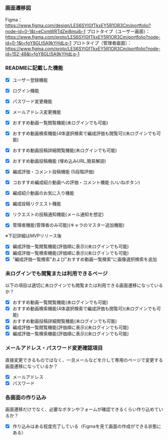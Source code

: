 ### 画面遷移図
Figma：https://www.figma.com/design/LES6SYlGfTkxEY5R1OR3Cm/portfolio?node-id=0-1&t=eCxmWRTdZej8mujb-1
プロトタイプ（ユーザー画面）：https://www.figma.com/proto/LES6SYlGfTkxEY5R1OR3Cm/portfolio?node-id=0-1&t=fgY8GLt5A9kYHdLg-1
プロトタイプ（管理者画面）：https://www.figma.com/proto/LES6SYlGfTkxEY5R1OR3Cm/portfolio?node-id=152-48&t=fgY8GLt5A9kYHdLg-1

### READMEに記載した機能
- [x] ユーザー登録機能
- [x] ログイン機能
- [x] パスワード変更機能
- [x] メールアドレス変更機能
- [x] おすすめ動画一覧閲覧機能(未ログインでも可能)
- [x] おすすめ動画検索機能(4体選択検索で編成評価も閲覧可)(未ログインでも可能)
- [x] おすすめ動画投稿詳細閲覧機能(未ログインでも可能)
- [x] おすすめ動画投稿機能 (埋め込みURL,簡易解説)
- [x] 編成評価・コメント投稿機能 (5段階評価)
- [x] コおすすめ編成紹介動画への評価・コメント機能 (いいねボタン)
- [x] 編成紹介動画のお気に入り機能
- [x] 編成投稿リクエスト機能
- [x] リクエストの投稿通知機能(メール通知を想定)

- [x] 管理者機能(管理者のみ可能)(キャラのマスター追加機能)

※下記詳細はMVPリリース後
- [x] 編成評価一覧閲覧機能(評価順に表示)(未ログインでも可能)
- [x] 編成評価一覧検索機能(評価順に表示)(未ログインでも可能)
- [x] "編成評価一覧検索"および"おすすめ動画一覧検索"に画像選択検索を追加

### 未ログインでも閲覧または利用できるページ
以下の項目は適切に未ログインでも閲覧または利用できる画面遷移になっているか？
- [x] おすすめ動画一覧閲覧機能(未ログインでも可能)
- [x] おすすめ動画検索機能(4体選択検索で編成評価も閲覧可)(未ログインでも可能)
- [x] おすすめ動画投稿詳細閲覧機能(未ログインでも可能)
- [x] 編成評価一覧閲覧機能(評価順に表示)(未ログインでも可能)
- [x] 編成評価一覧検索機能(評価順に表示)(未ログインでも可能)

### メールアドレス・パスワード変更確認項目
直接変更できるものではなく、一旦メールなどを介して専用のページで変更する画面遷移になっているか？
- [x] メールアドレス
- [x] パスワード

### 各画面の作り込み
画面遷移だけでなく、必要なボタンやフォームが確認できるくらい作り込めているか？
- [x] 作り込みはある程度完了している（Figmaを見て画面の作成ができる状態にある）
